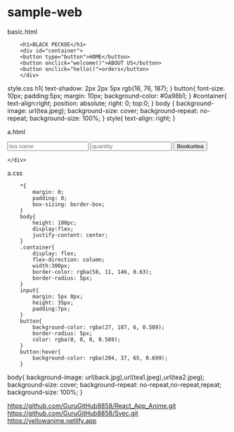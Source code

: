 # sample-web
basic.html
<!DOCTYPE html>
<html lang="en">
<head>
    <link rel="stylesheet" href="style.css">
    <meta name="viewport" content="width=device-width, initial-scale=1.0">
    <title>Document</title>
    <script>
        function welcome(){
          window.open("https://blackpekoetea.com/franchise/");
        }
        function hello(){
            window.open("a.html");
        }
    </script>
</head>
<body>

        <h1>BLACK PECKOE</h1>
        <div id="container">
        <button type="button">HOME</button>
        <button onclick="welcome()">ABOUT US</button>
        <button onclick="hello()">orders</button>
        </div>

</body>
</html> 




style.css
h1{
  text-shadow: 2px 2px 5px rgb(16, 76, 187);
}
button{
  font-size: 10px;
  padding:5px;
  margin: 10px;
  background-color: #0a98b1;
}
#container{
  text-align:right;
  position: absolute;
  right: 0;
  top:0;
}
body {
  background-image: url(tea.jpeg);
  background-size: cover;
  background-repeat: no-repeat;
  background-size: 100%;
}
style{
  text-align: right;
}



a.html
<!DOCTYPE html>
<html lang="en">
<head>
    <meta charset="UTF-8">
    <meta name="viewport" content="width=device-width, initial-scale=1.0">
    <title>Document</title>
    <link rel="stylesheet" href="a.css">
    <script>
        function alert(){
            prompt("your orders willbe delivered soon!!")
        }
    </script>
</head>
<body>
    <div class="container">
        <input type="tea name"
        placeholder="tea name">
        <input type="quantity"
        placeholder="quantity">
        <button onclick="alert()">Bookurtea</button>

    </div>
</body>
</html>


a.css

        *{
            margin: 0;
            padding: 0;
            box-sizing: border-box;
        }
        body{
            height: 100pc;
            display:flex;
            justify-content: center;
        }
        .container{
            display: flex;
            flex-direction: column;
            width:300px;
            border-color: rgba(58, 11, 146, 0.63);
            border-radius: 5px;
        }
        input{
            margin: 5px 0px;
            height: 35px;
            padding:7px;
        }
        button{
            background-color: rgba(27, 187, 6, 0.589);
            border-radius: 5px;
            color: rgba(0, 0, 0, 0.589);
        }
        button:hover{
            background-color: rgba(204, 37, 65, 0.699);
        }
body{
    background-image: url(back.jpg),url(tea1.jpeg),url(tea2.jpeg);
    background-size: cover;
    background-repeat: no-repeat,no-repeat,repeat;
    background-size: 100%;
  }
    
https://github.com/GuruGitHub8858/React_App_Anime.git
https://github.com/GuruGitHub8858/Svec.git
https://yellowanime.netlify.app
